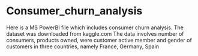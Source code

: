 # Consumer_churn_analysis
Here is a MS PowerBI file which includes consumer churn analysis. 
The dataset was downloaded from kaggle.com
The data involves number of consumers, products owned, were customer active member and gender of customers in three countries, namely France, Germany, Spain
